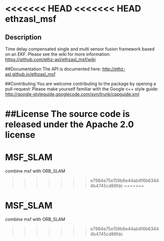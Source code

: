 <<<<<<< HEAD
<<<<<<< HEAD
ethzasl_msf
=====================

## Description
Time delay compensated single and multi sensor fusion framework based on an EKF.
Please see the wiki for more information: https://github.com/ethz-asl/ethzasl_msf/wiki

##Documentation
The API is documented here: http://ethz-asl.github.io/ethzasl_msf

##Contributing
You are welcome contributing to the package by opening a pull-request:
Please make yourself familiar with the Google c++ style guide: 
http://google-styleguide.googlecode.com/svn/trunk/cppguide.xml

##License
The source code is released under the Apache 2.0 license
=======
# MSF_SLAM
combine msf with ORB_SLAM
>>>>>>> e7984e75e159b6e44ab4f6b63444b4745cd88fdc
=======
# MSF_SLAM
combine msf with ORB_SLAM
>>>>>>> e7984e75e159b6e44ab4f6b63444b4745cd88fdc
